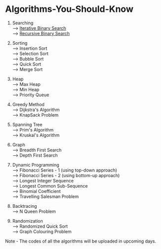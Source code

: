 # Algorithms-You-Should-Know

1) Searching                                                                                                                                                           
--> [Iterative Binary Search](https://github.com/00Raj00/Algorithms-You-Should-Know/blob/main/Searching/Iterative-Binary-Search.cpp)                                   
--> [Recursive Binary Search](https://github.com/00Raj00/Algorithms-You-Should-Know/blob/main/Searching/Recursive-Binary-Search.cpp)
                                                                                                                                                                       
2) Sorting                                                                                                                                                             
--> Insertion Sort                                                                                                                                                     
--> Selection Sort                                                                                                                                                     
--> Bubble Sort                                                                                                                                                         
--> Quick Sort                                                                                                                                                         
--> Merge Sort                                                                                                                                                         
                                                                                                                                                                       
3) Heap                                                                                                                                                                 
--> Max Heap                                                                                                                                                           
--> Min Heap                                                                                                                                                           
--> Priority Queue                                                                                                                                                     
                                                                                                                                                                       
4) Greedy Method                                                                                                                                                       
--> Dijkstra's Algorithm                                                                                                                                               
--> KnapSack Problem                                                                                                                                                   
                                                                                                                                                                       
5) Spanning Tree                                                                                                                                                       
--> Prim's Algorithm                                                                                                                                                   
--> Kruskal's Algorithm                                                                                                                                                 
                                                                                                                                                                       
6) Graph                                                                                                                                                               
--> Breadth First Search                                                                                                                                               
--> Depth First Search                                                                                                                                                 
                                                                                                                                                                       
7) Dynamic Programming                                                                                                                                                 
--> Fibonacci Series - 1 (using top-down approach)                                                                                                                     
--> Fibonacci Series - 2 (using bottom-up approach)                                                                                                                     
--> Longest Integer Sequence                                                                                                                                           
--> Longest Common Sub-Sequence                                                                                                                                         
--> Binomial Coefficient                                                                                                                                               
--> Travelling Salesman Problem                                                                                                                                         
                                                                                                                                                                       
8) Backtracing                                                                                                                                                         
--> N Queen Problem                                                                                                                                                     
                                                                                                                                                                       
9) Randomization                                                                                                                                                       
--> Randomized Quick Sort                                                                                                                                               
--> Graph Colouring Problem                                                                                                                                             
                                                                                                                                                                       
Note - The codes of all the algorithms will be uploaded in upcoming days.                                                                                               
